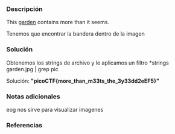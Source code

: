 
### Descripción 
This [garden](https://jupiter.challenges.picoctf.org/static/4153422e18d40363e7ffc7e15a108683/garden.jpg) contains more than it seems.

Tenemos que encontrar la bandera dentro de la imagen

### Solución
Obtenemos los strings de archivo y le aplicamos un filtro
	*strings garden.jpg | grep pic

Solución:
	**"picoCTF{more_than_m33ts_the_3y33dd2eEF5}"**
### Notas adicionales
eog nos sirve para visualizar imagenes 

### Referencias 
